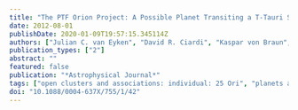 ```yaml
---
title: "The PTF Orion Project: A Possible Planet Transiting a T-Tauri Star"
date: 2012-08-01
publishDate: 2020-01-09T19:57:15.345114Z
authors: ["Julian C. van Eyken", "David R. Ciardi", "Kaspar von Braun", "Stephen R. Kane", "Peter Plavchan", "Chad F. Bender", "Timothy M. Brown", "Justin R. Crepp", "Benjamin J. Fulton", "Andrew W. Howard", "Steve B. Howell", "Suvrath Mahadevan", "Geoffrey W. Marcy", "Avi Shporer", "Paula Szkody", "Rachel L. Akeson", "Charles A. Beichman", "Andrew F. Boden", "Dawn M. Gelino", "D. W. Hoard", "Solange V. Ramı́rez", "Luisa M. Rebull", "John R. Stauffer", "Joshua S. Bloom", "S. Bradley Cenko", "Mansi M. Kasliwal", "Shrinivas R. Kulkarni", "Nicholas M. Law", "Peter E. Nugent", "Eran O. Ofek", "Dovi Poznanski", "Robert M. Quimby", "Richard Walters", "Carl J. Grillmair", "Russ Laher", "David B. Levitan", "Branimir Sesar", "Jason A. Surace"]
publication_types: ["2"]
abstract: ""
featured: false
publication: "*Astrophysical Journal*"
tags: ["open clusters and associations: individual: 25 Ori", "planets and satellites: detection", "stars: individual: 2MASS J05250755+0134243 CVSO 30 PTFO 8-8695 PTF1 J052507.55+013424.3", "stars: pre-main sequence", "Astrophysics - Earth and Planetary Astrophysics", "Astrophysics - Solar and Stellar Astrophysics"]
doi: "10.1088/0004-637X/755/1/42"
---
```



